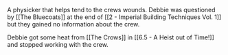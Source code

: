 A physicker that helps tend to the crews wounds. Debbie was questioned by [[The Bluecoats]] at the end of [[2 - Imperial Building Techniques Vol. 1]] but they gained no information about the crew.

Debbie got some heat from [[The Crows]] in [[6.5 - A Heist out of Time!]] and stopped working with the crew.